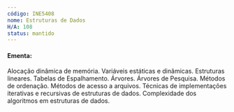 ```yaml
---
código: INE5408
nome: Estruturas de Dados
H/A: 108
status: mantido
---
```


#### Ementa:
Alocação dinâmica de memória. Variáveis estáticas e dinâmicas. Estruturas lineares. Tabelas de Espalhamento. Árvores. Árvores de Pesquisa. Métodos de ordenação. Métodos de acesso a arquivos. Técnicas de implementações iterativas e recursivas de estruturas de dados. Complexidade dos algoritmos em estruturas de dados.
